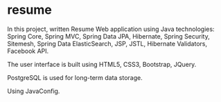 # resume

In this project, written Resume Web application using Java technologies: Spring Core, Spring MVC, Spring Data JPA, Hibernate, Spring Security, Sitemesh, Spring Data ElasticSearch, JSP, JSTL, Hibernate Validators, Facebook API.

The user interface is built using HTML5, CSS3, Bootstrap, JQuery.

PostgreSQL is used for long-term data storage.

Using JavaConfig.
